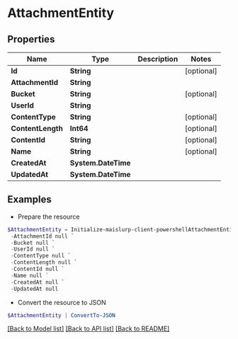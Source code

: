 # AttachmentEntity
## Properties

Name | Type | Description | Notes
------------ | ------------- | ------------- | -------------
**Id** | **String** |  | [optional] 
**AttachmentId** | **String** |  | 
**Bucket** | **String** |  | [optional] 
**UserId** | **String** |  | 
**ContentType** | **String** |  | [optional] 
**ContentLength** | **Int64** |  | [optional] 
**ContentId** | **String** |  | [optional] 
**Name** | **String** |  | [optional] 
**CreatedAt** | **System.DateTime** |  | 
**UpdatedAt** | **System.DateTime** |  | 

## Examples

- Prepare the resource
```powershell
$AttachmentEntity = Initialize-maislurp-client-powershellAttachmentEntity  -Id null `
 -AttachmentId null `
 -Bucket null `
 -UserId null `
 -ContentType null `
 -ContentLength null `
 -ContentId null `
 -Name null `
 -CreatedAt null `
 -UpdatedAt null
```

- Convert the resource to JSON
```powershell
$AttachmentEntity | ConvertTo-JSON
```

[[Back to Model list]](../README#documentation-for-models) [[Back to API list]](../README#documentation-for-api-endpoints) [[Back to README]](../README)

